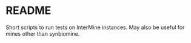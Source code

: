 # README #

Short scripts to run tests on InterMine instances.  May also be useful for mines other than synbiomine.
